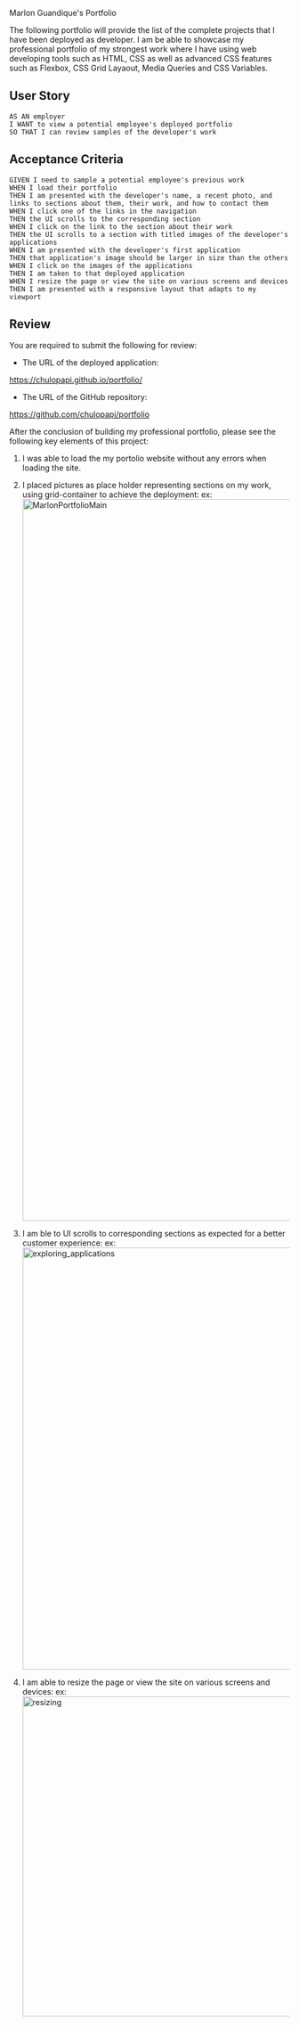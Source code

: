 Marlon Guandique's Portfolio

The following portfolio will provide the list of the complete projects that I have been deployed as developer.  I am be able to showcase my professional portfolio of my strongest work where I have using web developing tools such as HTML, CSS as well as advanced CSS features such as Flexbox, CSS Grid Layaout, Media Queries and CSS Variables.  


## User Story

```
AS AN employer
I WANT to view a potential employee's deployed portfolio
SO THAT I can review samples of the developer's work
```

## Acceptance Criteria


```
GIVEN I need to sample a potential employee's previous work
WHEN I load their portfolio
THEN I am presented with the developer's name, a recent photo, and links to sections about them, their work, and how to contact them
WHEN I click one of the links in the navigation
THEN the UI scrolls to the corresponding section
WHEN I click on the link to the section about their work
THEN the UI scrolls to a section with titled images of the developer's applications
WHEN I am presented with the developer's first application
THEN that application's image should be larger in size than the others
WHEN I click on the images of the applications
THEN I am taken to that deployed application
WHEN I resize the page or view the site on various screens and devices
THEN I am presented with a responsive layout that adapts to my viewport
```


## Review

You are required to submit the following for review:

* The URL of the deployed application:

https://chulopapi.github.io/portfolio/

* The URL of the GitHub repository:

https://github.com/chulopapi/portfolio


After the conclusion of building my professional portfolio, please see the following key elements of this project:

1. I was able to load the my portolio website without any errors when loading the site. 
2. I placed pictures as place holder representing sections on my work, using grid-container to achieve the deployment:
 ex: <img width="1296" alt="MarlonPortfolioMain" src="https://user-images.githubusercontent.com/14985358/83376883-b1ace800-a388-11ea-9710-e38a527e2aca.png">

3. I am ble to UI scrolls to corresponding sections as expected for a better customer experience:
 ex: <img width="758" alt="exploring_applications" src="https://user-images.githubusercontent.com/14985358/83377619-fa65a080-a38a-11ea-9430-fc764d063e43.png">

4. I am able to resize the page or view the site on various screens and devices:
   ex: <img width="575" alt="resizing" src="https://user-images.githubusercontent.com/14985358/83377578-c8ecd500-a38a-11ea-851a-530541359855.png">